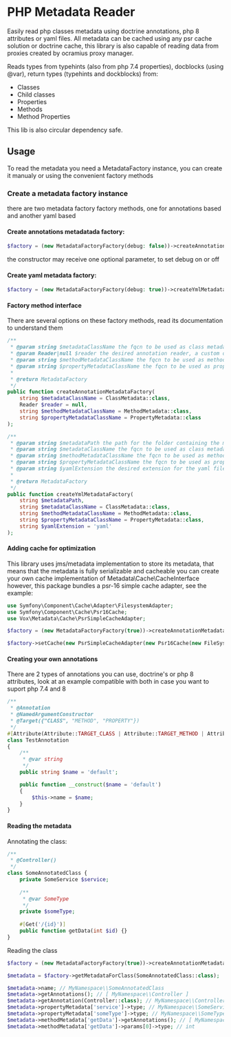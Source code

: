 # PHP Metadata Reader

Easily read php classes metadata using doctrine annotations, php 8 attributes or yaml files.
All metadata can be cached using any psr cache solution or doctrine cache, this library is also
capable of reading data from proxies created by ocramius proxy manager.

Reads types from typehints (also from php 7.4 properties), docblocks (using @var), return types (typehints and dockblocks) from:

* Classes
* Child classes
* Properties
* Methods
* Method Properties

This lib is also circular dependency safe.

## Usage
To read the metadata you need a MetadataFactory instance, you can create it manualy or using the convenient factory methods 

### Create a metadata factory instance
there are two metadata factory factory methods, one for annotations based and another yaml based

#### Create annotations metadatada factory:
```php
$factory = (new MetadataFactoryFactory(debug: false))->createAnnotationMetadataFactory();
```

the constructor may receive one optional parameter, to set debug on or off

#### Create yaml metadata factory:
```php
$factory = (new MetadataFactoryFactory(debug: true))->createYmlMetadataFactory(__DIR__ . '/../metadata');
```

#### Factory method interface
There are several options on these factory methods, read its documentation to understand them
```php
/**
 * @param string $metadataClassName the fqcn to be used as class metadata holder, must implement the interface
 * @param Reader|null $reader the desired annotation reader, a custom one can be derived from the doctrine interface
 * @param string $methodMetadataClassName the fqcn to be used as method metadata holder, must implement the interface
 * @param string $propertyMetadataClassName the fqcn to be used as property metadata holder, must implement the interface
 *
 * @return MetadataFactory
 */
public function createAnnotationMetadataFactory(
    string $metadataClassName = ClassMetadata::class,
    Reader $reader = null,
    string $methodMetadataClassName = MethodMetadata::class,
    string $propertyMetadataClassName = PropertyMetadata::class
);

/**
 * @param string $metadataPath the path for the folder containing the metadata yaml files
 * @param string $metadataClassName the fqcn to be used as class metadata holder, must implement the interface
 * @param string $methodMetadataClassName the fqcn to be used as method metadata holder, must implement the interface
 * @param string $propertyMetadataClassName the fqcn to be used as property metadata holder, must implement the interface
 * @param string $yamlExtension the desired extension for the yaml files
 *
 * @return MetadataFactory
 */
public function createYmlMetadataFactory(
    string $metadataPath,
    string $metadataClassName = ClassMetadata::class,
    string $methodMetadataClassName = MethodMetadata::class,
    string $propertyMetadataClassName = PropertyMetadata::class,
    string $yamlExtension = 'yaml'
);
```

#### Adding cache for optimization

This library uses jms/metadata implementation to store its metadata, that means that the metadata is fully serializable 
and cacheable you can create your own cache implementation of Metadata\Cache\CacheInterface however, this package bundles
a psr-16 simple cache adapter, see the example:

```php
use Symfony\Component\Cache\Adapter\FilesystemAdapter;
use Symfony\Component\Cache\Psr16Cache;
use Vox\Metadata\Cache\PsrSimpleCacheAdapter;

$factory = (new MetadataFactoryFactory(true))->createAnnotationMetadataFactory();

$factory->setCache(new PsrSimpleCacheAdapter(new Psr16Cache(new FileSystemAdapter())));
```

#### Creating your own annotations
There are 2 types of annotations you can use, doctrine's or php 8 attributes, look at an example compatible with both in
case you want to suport php 7.4 and 8

```php
/**
 * @Annotation
 * @NamedArgumentConstructor
 * @Target({"CLASS", "METHOD", "PROPERTY"})
 */
#[Attribute(Attribute::TARGET_CLASS | Attribute::TARGET_METHOD | Attribute::TARGET_PROPERTY)]
class TestAnnotation
{
    /**
     * @var string
     */
    public string $name = 'default';

    public function __construct($name = 'default')
    {
        $this->name = $name;
    }
}
```

#### Reading the metadata

Annotating the class:

```php
/**
 * @Controller() 
 */
class SomeAnnotatedClass {
    private SomeService $service;
    
    /**
     * @var SomeType 
     */
    private $someType;
    
    #[Get('/{id}')]
    public function getData(int $id) {}
}
```

Reading the class

```php
$factory = (new MetadataFactoryFactory(true))->createAnnotationMetadataFactory();

$metadata = $factory->getMetadataForClass(SomeAnnotatedClass::class);

$metadata->name; // MyNamespace\\SomeAnnotatedClass
$metadata->getAnnotations(); // [ MyNamespace\\Controller ]
$metadata->getAnnotation(Controller::class); // MyNamespace\\Controller
$metadata->propertyMetadata['service']->type; // MyNamespace\\SomeService
$metadata->propertyMetadata['someType']->type; // MyNamespace\\SomeType
$metadata->methodMetadata['getData']->getAnnotations(); // [ MyNamespace\\Get ]
$metadata->methodMetadata['getData']->params[0]->type; // int
```